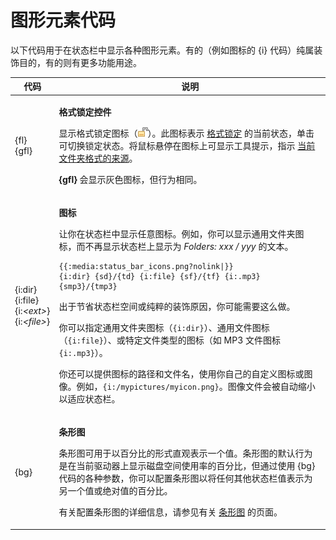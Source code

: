 # 图形元素代码

以下代码用于在状态栏中显示各种图形元素。有的（例如图标的 {i} 代码）纯属装饰目的，有的则有更多功能用途。

<table>
<thead><tr><th>
代码</th><th>
说明
</th></tr></thead><tbody><tr><td>

{fl}  
{gfl}</td><td>

**格式锁定控件**

显示格式锁定图标（![](/Manual/images/media/format_lock.png)）。此图标表示 [格式锁定](/Manual/basic_concepts/folder_options/locking_the_format.zh.md) 的当前状态，单击可切换锁定状态。将鼠标悬停在图标上可显示工具提示，指示 [当前文件夹格式的来源](/Manual/basic_concepts/folder_options/identifying_the_current_format.zh.md)。

**{gfl}** 会显示灰色图标，但行为相同。
</td></tr><tr><td>

{i:dir}  
{i:file}  
<nobr>{i:*\<ext\>*}</nobr>  
<nobr>{i:*\<file\>*}</nobr></td><td>

**图标**

让你在状态栏中显示任意图标。例如，你可以显示通用文件夹图标，而不再显示状态栏上显示为 *Folders: xxx / yyy* 的文本。

    {{:media:status_bar_icons.png?nolink|}}
    {i:dir} {sd}/{td} {i:file} {sf}/{tf} {i:.mp3} {smp3}/{tmp3}

出于节省状态栏空间或纯粹的装饰原因，你可能需要这么做。

你可以指定通用文件夹图标（`{i:dir}`）、通用文件图标（`{i:file}`）、或特定文件类型的图标（如 MP3 文件图标`{i:.mp3}`）。

你还可以提供图标的路径和文件名，使用你自己的自定义图标或图像。例如，`{i:/mypictures/myicon.png}`。图像文件会被自动缩小以适应状态栏。
</td></tr><tr><td>
{bg}</td><td>

**条形图**

条形图可用于以百分比的形式直观表示一个值。条形图的默认行为是在当前驱动器上显示磁盘空间使用率的百分比，但通过使用 {bg} 代码的各种参数，你可以配置条形图以将任何其他状态栏值表示为另一个值或绝对值的百分比。

有关配置条形图的详细信息，请参见有关 [条形图](bar_graphs_and_percentages.zh.md) 的页面。
</td></tr></tbody>
</table>
